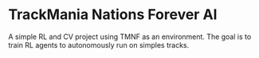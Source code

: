 # TrackMania Nations Forever AI
A simple RL and CV project using TMNF as an environment. The goal is to train RL agents to autonomously run on simples tracks.
